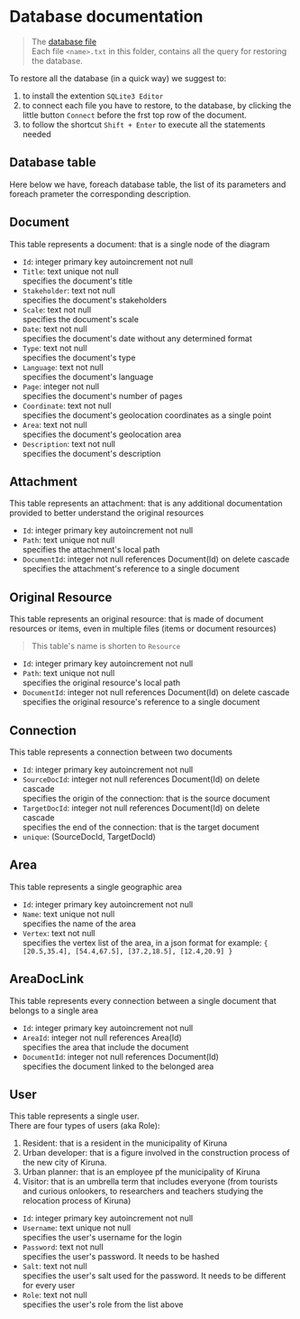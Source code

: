 # Database documentation

> The [database file](./db.db)  
> Each file `<name>.txt` in this folder, contains all the query for restoring the database.

To restore all the database (in a quick way) we suggest to:

1. to install the extention `SQLite3 Editor`
2. to connect each file you have to restore, to the database, by clicking the little button `Connect` before the frst top row of the document.
3. to follow the shortcut `Shift + Enter` to execute all the statements needed

## Database table

Here below we have, foreach database table, the list of its parameters and foreach prameter the corresponding description.

## Document

This table represents a document: that is a single node of the diagram

- `Id`: integer primary key autoincrement not null
- `Title`: text unique not null  
  specifies the document's title
- `Stakeholder`: text not null  
  specifies the document's stakeholders
- `Scale`: text not null  
  specifies the document's scale
- `Date`: text not null  
  specifies the document's date without any determined format
- `Type`: text not null  
  specifies the document's type
- `Language`: text not null  
  specifies the document's language
- `Page`: integer not null  
  specifies the document's number of pages
- `Coordinate`: text not null  
  specifies the document's geolocation coordinates as a single point
- `Area`: text not null  
  specifies the document's geolocation area
- `Description`: text not null  
  specifies the document's description

## Attachment

This table represents an attachment: that is any additional documentation provided to better understand the original resources

- `Id`: integer primary key autoincrement not null
- `Path`: text unique not null  
  specifies the attachment's local path
- `DocumentId`: integer not null references Document(Id) on delete cascade  
  specifies the attachment's reference to a single document

## Original Resource

This table represents an original resource: that is made of document resources or items, even in multiple files (items or document resources)

> This table's name is shorten to `Resource`

- `Id`: integer primary key autoincrement not null
- `Path`: text unique not null  
  specifies the original resource's local path
- `DocumentId`: integer not null references Document(Id) on delete cascade  
  specifies the original resource's reference to a single document

## Connection

This table represents a connection between two documents

- `Id`: integer primary key autoincrement not null
- `SourceDocId`: integer not null references Document(Id) on delete cascade  
  specifies the origin of the connection: that is the source document
- `TargetDocId`: integer not null references Document(Id) on delete cascade  
  specifies the end of the connection: that is the target document
- `unique`: (SourceDocId, TargetDocId)

## Area

This table represents a single geographic area

- `Id`: integer primary key autoincrement not null
- `Name`: text unique not null  
  specifies the name of the area
- `Vertex`: text not null  
  specifies the vertex list of the area, in a json format
  for example: `{ [20.5,35.4], [54.4,67.5], [37.2,18.5], [12.4,20.9] }`  

## AreaDocLink

This table represents every connection between a single document that belongs to a single area

- `Id`: integer primary key autoincrement not null
- `AreaId`: integer not null references Area(Id)  
  specifies the area that include the document
- `DocumentId`: integer not null references Document(Id)  
  specifies the document linked to the belonged area

## User

This table represents a single user.  
There are four types of users (aka Role):

1. Resident: that is a resident in the municipality of Kiruna
2. Urban developer: that is a figure involved in the construction process of the new city of Kiruna.
3. Urban planner: that is an employee pf the municipality of Kiruna
4. Visitor: that is an umbrella term that includes everyone (from tourists and curious onlookers, to researchers and teachers studying the relocation process of Kiruna)

- `Id`: integer primary key autoincrement not null
- `Username`: text unique not null  
  specifies the user's username for the login
- `Password`: text not null  
  specifies the user's password. It needs to be hashed
- `Salt`: text not null  
  specifies the user's salt used for the password. It needs to be different for every user
- `Role`: text not null  
  specifies the user's role from the list above
